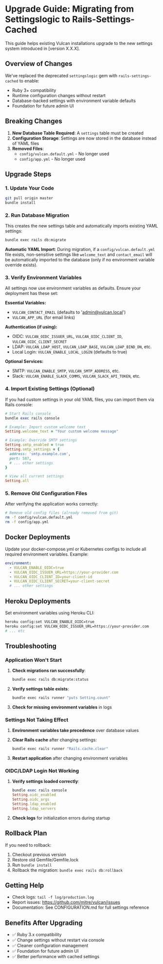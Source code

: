 # Upgrade Guide: Migrating from Settingslogic to Rails-Settings-Cached

This guide helps existing Vulcan installations upgrade to the new settings system introduced in [version X.X.X].

## Overview of Changes

We've replaced the deprecated `settingslogic` gem with `rails-settings-cached` to enable:
- Ruby 3+ compatibility
- Runtime configuration changes without restart
- Database-backed settings with environment variable defaults
- Foundation for future admin UI

## Breaking Changes

1. **New Database Table Required**: A `settings` table must be created
2. **Configuration Storage**: Settings are now stored in the database instead of YAML files
3. **Removed Files**:
   - `config/vulcan.default.yml` - No longer used
   - `config/app.yml` - No longer used

## Upgrade Steps

### 1. Update Your Code

```bash
git pull origin master
bundle install
```

### 2. Run Database Migration

This creates the new settings table and automatically imports existing YAML settings:

```bash
bundle exec rails db:migrate
```

**Automatic YAML Import**: During migration, if a `config/vulcan.default.yml` file exists,
non-sensitive settings like `welcome_text` and `contact_email` will be automatically
imported to the database (only if no environment variable override exists).

### 3. Verify Environment Variables

All settings now use environment variables as defaults. Ensure your deployment has these set:

**Essential Variables:**
- `VULCAN_CONTACT_EMAIL` (defaults to 'admin@vulcan.local')
- `VULCAN_APP_URL` (for email links)

**Authentication (if using):**
- OIDC: `VULCAN_OIDC_ISSUER_URL`, `VULCAN_OIDC_CLIENT_ID`, `VULCAN_OIDC_CLIENT_SECRET`
- LDAP: `VULCAN_LDAP_HOST`, `VULCAN_LDAP_BASE`, `VULCAN_LDAP_BIND_DN`, etc.
- Local Login: `VULCAN_ENABLE_LOCAL_LOGIN` (defaults to true)

**Optional Services:**
- SMTP: `VULCAN_ENABLE_SMTP`, `VULCAN_SMTP_ADDRESS`, etc.
- Slack: `VULCAN_ENABLE_SLACK_COMMS`, `VULCAN_SLACK_API_TOKEN`, etc.

### 4. Import Existing Settings (Optional)

If you had custom settings in your old YAML files, you can import them via Rails console:

```ruby
# Start Rails console
bundle exec rails console

# Example: Import custom welcome text
Setting.welcome_text = "Your custom welcome message"

# Example: Override SMTP settings
Setting.smtp_enabled = true
Setting.smtp_settings = {
  address: 'smtp.example.com',
  port: 587,
  # ... other settings
}

# View all current settings
Setting.all
```

### 5. Remove Old Configuration Files

After verifying the application works correctly:

```bash
# Remove old config files (already removed from git)
rm -f config/vulcan.default.yml
rm -f config/app.yml
```

## Docker Deployments

Update your docker-compose.yml or Kubernetes configs to include all required environment variables. Example:

```yaml
environment:
  - VULCAN_ENABLE_OIDC=true
  - VULCAN_OIDC_ISSUER_URL=https://your-provider.com
  - VULCAN_OIDC_CLIENT_ID=your-client-id
  - VULCAN_OIDC_CLIENT_SECRET=your-client-secret
  # ... other settings
```

## Heroku Deployments

Set environment variables using Heroku CLI:

```bash
heroku config:set VULCAN_ENABLE_OIDC=true
heroku config:set VULCAN_OIDC_ISSUER_URL=https://your-provider.com
# ... etc
```

## Troubleshooting

### Application Won't Start

1. **Check migrations ran successfully**:
   ```bash
   bundle exec rails db:migrate:status
   ```

2. **Verify settings table exists**:
   ```bash
   bundle exec rails runner "puts Setting.count"
   ```

3. **Check for missing environment variables** in logs

### Settings Not Taking Effect

1. **Environment variables take precedence** over database values
2. **Clear Rails cache** after changing settings:
   ```bash
   bundle exec rails runner "Rails.cache.clear"
   ```

3. **Restart application** after changing environment variables

### OIDC/LDAP Login Not Working

1. **Verify settings loaded correctly**:
   ```ruby
   bundle exec rails console
   Setting.oidc_enabled
   Setting.oidc_args
   Setting.ldap_enabled
   Setting.ldap_servers
   ```

2. **Check logs** for initialization errors during startup

## Rollback Plan

If you need to rollback:

1. Checkout previous version
2. Restore old Gemfile/Gemfile.lock
3. Run `bundle install`
4. Rollback the migration: `bundle exec rails db:rollback`

## Getting Help

- Check logs: `tail -f log/production.log`
- Report issues: https://github.com/mitre/vulcan/issues
- Documentation: See CONFIGURATION.md for full settings reference

## Benefits After Upgrading

- ✅ Ruby 3.x compatibility
- ✅ Change settings without restart via console
- ✅ Cleaner configuration management
- ✅ Foundation for future admin UI
- ✅ Better performance with cached settings